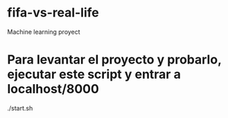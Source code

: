 # fifa-vs-real-life

Machine learning proyect

# Para levantar el proyecto y probarlo, ejecutar este script y entrar a localhost/8000

./start.sh
